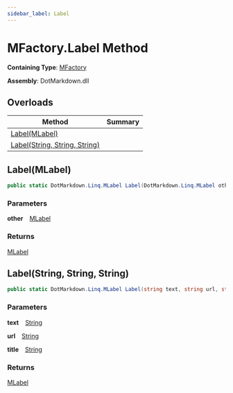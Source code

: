 ```yaml
---
sidebar_label: Label
---
```


# MFactory\.Label Method

**Containing Type**: [MFactory](../index.md)

**Assembly**: DotMarkdown\.dll

## Overloads

| Method | Summary |
| ------ | ------- |
| [Label(MLabel)](#DotMarkdown_Linq_MFactory_Label_DotMarkdown_Linq_MLabel_) | |
| [Label(String, String, String)](#DotMarkdown_Linq_MFactory_Label_System_String_System_String_System_String_) | |

## Label\(MLabel\) <a id="DotMarkdown_Linq_MFactory_Label_DotMarkdown_Linq_MLabel_"></a>

```csharp
public static DotMarkdown.Linq.MLabel Label(DotMarkdown.Linq.MLabel other)
```

### Parameters

**other** &ensp; [MLabel](../../MLabel/index.md)

### Returns

[MLabel](../../MLabel/index.md)

## Label\(String, String, String\) <a id="DotMarkdown_Linq_MFactory_Label_System_String_System_String_System_String_"></a>

```csharp
public static DotMarkdown.Linq.MLabel Label(string text, string url, string title = null)
```

### Parameters

**text** &ensp; [String](https://docs.microsoft.com/en-us/dotnet/api/system.string)

**url** &ensp; [String](https://docs.microsoft.com/en-us/dotnet/api/system.string)

**title** &ensp; [String](https://docs.microsoft.com/en-us/dotnet/api/system.string)

### Returns

[MLabel](../../MLabel/index.md)

